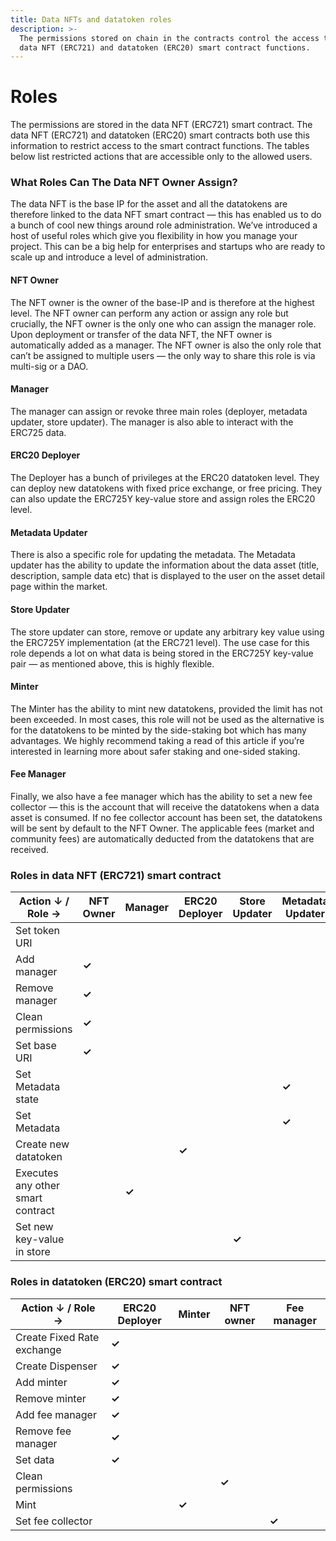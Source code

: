 ```yaml
---
title: Data NFTs and datatoken roles
description: >-
  The permissions stored on chain in the contracts control the access to the
  data NFT (ERC721) and datatoken (ERC20) smart contract functions.
---
```


# Roles

The permissions are stored in the data NFT (ERC721) smart contract. The data NFT (ERC721) and datatoken (ERC20) smart contracts both use this information to restrict access to the smart contract functions. The tables below list restricted actions that are accessible only to the allowed users.

### What Roles Can The Data NFT Owner Assign?

The data NFT is the base IP for the asset and all the datatokens are therefore linked to the data NFT smart contract — this has enabled us to do a bunch of cool new things around role administration. We’ve introduced a host of useful roles which give you flexibility in how you manage your project. This can be a big help for enterprises and startups who are ready to scale up and introduce a level of administration.

#### NFT Owner

The NFT owner is the owner of the base-IP and is therefore at the highest level. The NFT owner can perform any action or assign any role but crucially, the NFT owner is the only one who can assign the manager role. Upon deployment or transfer of the data NFT, the NFT owner is automatically added as a manager. The NFT owner is also the only role that can’t be assigned to multiple users — the only way to share this role is via multi-sig or a DAO.

#### Manager

The manager can assign or revoke three main roles (deployer, metadata updater, store updater). The manager is also able to interact with the ERC725 data.

#### ERC20 Deployer

The Deployer has a bunch of privileges at the ERC20 datatoken level. They can deploy new datatokens with fixed price exchange, or free pricing. They can also update the ERC725Y key-value store and assign roles the ERC20 level.

#### Metadata Updater

There is also a specific role for updating the metadata. The Metadata updater has the ability to update the information about the data asset (title, description, sample data etc) that is displayed to the user on the asset detail page within the market.

#### Store Updater

The store updater can store, remove or update any arbitrary key value using the ERC725Y implementation (at the ERC721 level). The use case for this role depends a lot on what data is being stored in the ERC725Y key-value pair — as mentioned above, this is highly flexible.

#### Minter

The Minter has the ability to mint new datatokens, provided the limit has not been exceeded. In most cases, this role will not be used as the alternative is for the datatokens to be minted by the side-staking bot which has many advantages. We highly recommend taking a read of this article if you’re interested in learning more about safer staking and one-sided staking.

#### Fee Manager

Finally, we also have a fee manager which has the ability to set a new fee collector — this is the account that will receive the datatokens when a data asset is consumed. If no fee collector account has been set, the datatokens will be sent by default to the NFT Owner. The applicable fees (market and community fees) are automatically deducted from the datatokens that are received.

### Roles in data NFT (ERC721) smart contract

| Action ↓ / Role →                 | NFT Owner | Manager | ERC20 Deployer | Store Updater | Metadata Updater |
| --------------------------------- | --------- | ------- | -------------- | ------------- | ---------------- |
| Set token URI                     |           |         |                |               |                  |
| Add manager                       | **✓**     |         |                |               |                  |
| Remove manager                    | **✓**     |         |                |               |                  |
| Clean permissions                 | **✓**     |         |                |               |                  |
| Set base URI                      | **✓**     |         |                |               |                  |
| Set Metadata state                |           |         |                |               | **✓**            |
| Set Metadata                      |           |         |                |               | **✓**            |
| Create new datatoken              |           |         | **✓**          |               |                  |
| Executes any other smart contract |           | **✓**   |                |               |                  |
| Set new key-value in store        |           |         |                | **✓**         |                  |

### Roles in datatoken (ERC20) smart contract

| Action ↓ / Role →          | ERC20 Deployer | Minter | NFT owner | Fee manager |
| -------------------------- | -------------- | ------ | --------- | ----------- |
| Create Fixed Rate exchange | **✓**          |        |           |             |
| Create Dispenser           | **✓**          |        |           |             |
| Add minter                 | **✓**          |        |           |             |
| Remove minter              | **✓**          |        |           |             |
| Add fee manager            | **✓**          |        |           |             |
| Remove fee manager         | **✓**          |        |           |             |
| Set data                   | **✓**          |        |           |             |
| Clean permissions          |                |        | **✓**     |             |
| Mint                       |                | **✓**  |           |             |
| Set fee collector          |                |        |           | **✓**       |
